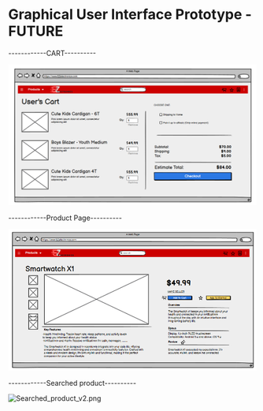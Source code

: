 # Graphical User Interface Prototype - FUTURE


------------CART----------

![Cart_v2.png](./diagrams/v2/GUI_V2/Cart_v2.png)



------------Product Page----------

![Product_v2.png](./diagrams/v2/GUI_V2/Product_v2.png)



------------Searched product----------

![Searched_product_v2.png](./diagrams/v2/GUI_V2/Searched_product_V2.png)